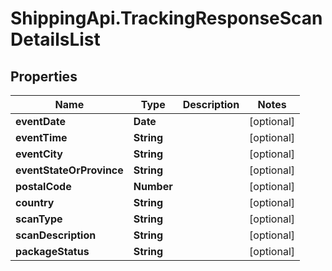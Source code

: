 # ShippingApi.TrackingResponseScanDetailsList

## Properties

Name | Type | Description | Notes
------------ | ------------- | ------------- | -------------
**eventDate** | **Date** |  | [optional] 
**eventTime** | **String** |  | [optional] 
**eventCity** | **String** |  | [optional] 
**eventStateOrProvince** | **String** |  | [optional] 
**postalCode** | **Number** |  | [optional] 
**country** | **String** |  | [optional] 
**scanType** | **String** |  | [optional] 
**scanDescription** | **String** |  | [optional] 
**packageStatus** | **String** |  | [optional] 


